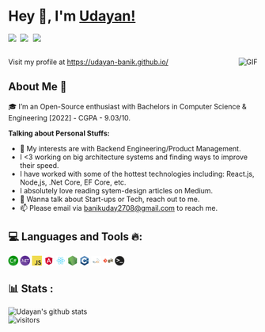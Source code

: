 
# Hey 👋, I'm [Udayan!](https://udayan-banik.github.io/) 

<a href="https://www.linkedin.com/in/udayan-banik/">
  <!---<img align="left" width="24px" src="https://cdn.jsdelivr.net/npm/simple-icons@v3/icons/linkedin.svg"  />--->
  <img align="left" width="24px" src="https://img.icons8.com/fluent/48/000000/linkedin.png"  />
</a>
<a href="https://twitter.com/uday_senpai">
  <!---<img align="left" width="26px" src="https://cdn.jsdelivr.net/npm/simple-icons@v3/icons/twitter.svg" />--->
  <img align="left" width="26px" src="https://img.icons8.com/fluent/48/000000/twitter.png" />
</a>
<a href="mailto:banikuday2708@gmail.com">
  <!---<img align="left" width="26px" src="https://cdn.jsdelivr.net/npm/simple-icons@v3/icons/gmail.svg" />--->
  <img align="left" width="26px" src="https://img.icons8.com/fluent/48/000000/gmail.png" />
</a>

<br />  

<br />

Visit my profile at <a href="https://udayan-banik.github.io/" target="__blank">https://udayan-banik.github.io/</a>
  <img align="right" alt="GIF" src="https://i.pinimg.com/originals/e4/26/70/e426702edf874b181aced1e2fa5c6cde.gif" />

## About Me 🚀
🎓 I’m an Open-Source enthusiast with Bachelors in Computer Science & Engineering [2022] - CGPA - 9.03/10.

**Talking about Personal Stuffs:**
 
- 🤔 My interests are with Backend Engineering/Product Management.
- I <3 working on big architecture systems and finding ways to improve their speed.
- I have worked with some of the hottest technologies including: React.js, Node,js, .Net Core, EF Core, etc. 
- I absolutely love reading sytem-design articles on Medium.
- 💬 Wanna talk about Start-ups or Tech, reach out to me.
- 📫 Please email via banikuday2708@gmail.com to reach me.


## 💻 Languages and Tools 🔥:  

<code><img height="20" src="https://raw.githubusercontent.com/github/explore/80688e429a7d4ef2fca1e82350fe8e3517d3494d/topics/csharp/csharp.png"></code>
<code><img height="20" src="https://raw.githubusercontent.com/github/explore/80688e429a7d4ef2fca1e82350fe8e3517d3494d/topics/dotnet/dotnet.png"></code>
<code><img height="20" src="https://raw.githubusercontent.com/github/explore/80688e429a7d4ef2fca1e82350fe8e3517d3494d/topics/javascript/javascript.png"></code>
<code><img height="20" src="https://raw.githubusercontent.com/github/explore/80688e429a7d4ef2fca1e82350fe8e3517d3494d/topics/angular/angular.png"></code>
<code><img height="20" src="https://raw.githubusercontent.com/github/explore/80688e429a7d4ef2fca1e82350fe8e3517d3494d/topics/react/react.png"></code>
<code><img height="20" src="https://raw.githubusercontent.com/github/explore/80688e429a7d4ef2fca1e82350fe8e3517d3494d/topics/nodejs/nodejs.png"></code>
<code><img height="20" src="https://raw.githubusercontent.com/github/explore/80688e429a7d4ef2fca1e82350fe8e3517d3494d/topics/cpp/cpp.png"></code>
<code><img height="20" src="https://raw.githubusercontent.com/github/explore/80688e429a7d4ef2fca1e82350fe8e3517d3494d/topics/mysql/mysql.png"></code>
<code><img height="20" src="https://raw.githubusercontent.com/github/explore/80688e429a7d4ef2fca1e82350fe8e3517d3494d/topics/git/git.png"></code>
<code><img height="20" src="https://raw.githubusercontent.com/github/explore/80688e429a7d4ef2fca1e82350fe8e3517d3494d/topics/terminal/terminal.png"></code>

## 📊 Stats :
![Udayan's github stats](https://github-readme-stats.vercel.app/api?username=udayan-banik&show_icons=true&hide_border=true)
<br />
![visitors](https://visitor-badge.laobi.icu/badge?page_id=udayan-banik.udayan-banik)
